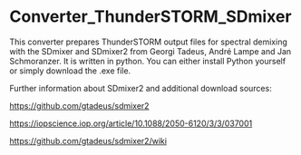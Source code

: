 # Converter_ThunderSTORM_SDmixer

This converter prepares ThunderSTORM output files for spectral demixing with the SDmixer and SDmixer2 from Georgi Tadeus, André Lampe and Jan Schmoranzer.
It is written in python. You can either install Python yourself or simply download the .exe file. 





Further information about SDmixer2 and additional download sources:

https://github.com/gtadeus/sdmixer2

https://iopscience.iop.org/article/10.1088/2050-6120/3/3/037001

https://github.com/gtadeus/sdmixer2/wiki

